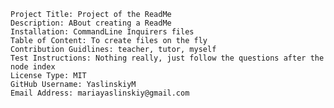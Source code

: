 
    Project Title: Project of the ReadMe
    Description: ABout creating a ReadMe
    Installation: CommandLine Inquirers files
    Table of Content: To create files on the fly
    Contribution Guidlines: teacher, tutor, myself
    Test Instructions: Nothing really, just follow the questions after the node index
    License Type: MIT
    GitHub Username: YaslinskiyM
    Email Address: mariayaslinskiy@gmail.com

    